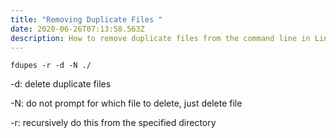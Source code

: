 ```yaml
---
title: "Removing Duplicate Files "
date: 2020-06-26T07:13:58.563Z
description: How to remove duplicate files from the command line in Linux/WSL
---
```

`fdupes -r -d -N ./`

\-d: delete duplicate files

\-N: do not prompt for which file to delete, just delete file

\-r: recursively do this from the specified directory
